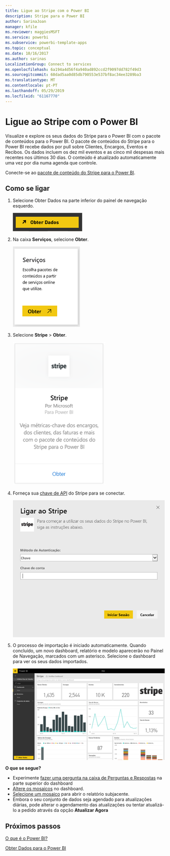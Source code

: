 ```yaml
---
title: Ligue ao Stripe com o Power BI
description: Stripe para o Power BI
author: SarinaJoan
manager: kfile
ms.reviewer: maggiesMSFT
ms.service: powerbi
ms.subservice: powerbi-template-apps
ms.topic: conceptual
ms.date: 10/16/2017
ms.author: sarinas
LocalizationGroup: Connect to services
ms.openlocfilehash: 6a194a4d56f4a940ad892ccd2f9097dd782f49d3
ms.sourcegitcommit: 60dad5aa0d85db790553e537bf8ac34ee3289ba3
ms.translationtype: MT
ms.contentlocale: pt-PT
ms.lasthandoff: 05/29/2019
ms.locfileid: "61167770"
---
```

# <a name="connect-to-stripe-with-power-bi"></a>Ligue ao Stripe com o Power BI
Visualize e explore os seus dados do Stripe para o Power BI com o pacote de conteúdos para o Power BI. O pacote de conteúdos do Stripe para o Power BI recebe dados por pull sobre Clientes, Encargos, Eventos e Recibos. Os dados incluem os dez mil eventos e as cinco mil despesas mais recentes nos últimos 30 dias. O conteúdo é atualizado automaticamente uma vez por dia numa agenda que controle. 

Conecte-se ao [pacote de conteúdo do Stripe para o Power BI](https://app.powerbi.com/getdata/services/stripe).

## <a name="how-to-connect"></a>Como se ligar
1. Selecione Obter Dados na parte inferior do painel de navegação esquerdo.  
   
    ![](media/service-connect-to-stripe/getdata.png)
2. Na caixa **Serviços**, selecione **Obter**.  
   
    ![](media/service-connect-to-stripe/services.png)  
3. Selecione **Stripe** &gt; **Obter**.  
   
    ![](media/service-connect-to-stripe/stripe.png)  
4. Forneça sua [chave de API](https://dashboard.stripe.com/account/apikeys) do Stripe para se conectar.  
   
    ![](media/service-connect-to-stripe/creds.png)
5. O processo de importação é iniciado automaticamente. Quando concluído, um novo dashboard, relatório e modelo aparecerão no Painel de Navegação, marcados com um asterisco. Selecione o dashboard para ver os seus dados importados.
   
    ![](media/service-connect-to-stripe/dashboard.png)

**O que se segue?**

* Experimente [fazer uma pergunta na caixa de Perguntas e Respostas](consumer/end-user-q-and-a.md) na parte superior do dashboard
* [Altere os mosaicos](service-dashboard-edit-tile.md) no dashboard.
* [Selecione um mosaico](consumer/end-user-tiles.md) para abrir o relatório subjacente.
* Embora o seu conjunto de dados seja agendado para atualizações diárias, pode alterar o agendamento das atualizações ou tentar atualizá-lo a pedido através da opção **Atualizar Agora**

## <a name="next-steps"></a>Próximos passos
[O que é o Power BI?](power-bi-overview.md)

[Obter Dados para o Power BI](service-get-data.md)

